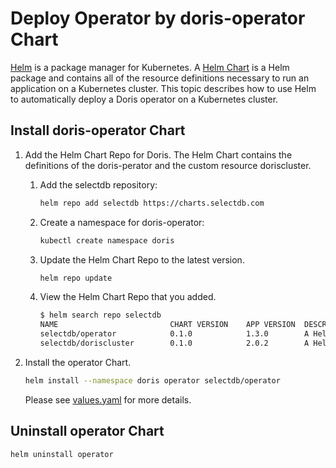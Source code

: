 # Deploy Operator by doris-operator Chart

[Helm](https://helm.sh/) is a package manager for Kubernetes. A [Helm Chart](https://helm.sh/docs/topics/charts/) is a Helm package and contains all of the resource definitions necessary to run an application on a Kubernetes cluster. This topic describes how to use Helm to automatically deploy a Doris operator on a Kubernetes cluster.

## Install doris-operator Chart

1. Add the Helm Chart Repo for Doris. The Helm Chart contains the definitions of the doris-perator and the custom resource doriscluster.
    1. Add the selectdb repository:

       ```Bash
       helm repo add selectdb https://charts.selectdb.com
       ```

    2. Create a namespace for doris-operator:

       ```Bash
       kubectl create namespace doris
       ```

    3. Update the Helm Chart Repo to the latest version.

        ```Bash
        helm repo update
        ```

    4. View the Helm Chart Repo that you added.

       ```Bash
       $ helm search repo selectdb
       NAME                         CHART VERSION    APP VERSION  DESCRIPTION
       selectdb/operator            0.1.0            1.3.0        A Helm chart for Apache Doris Kubernetes Operator
       selectdb/doriscluster        0.1.0            2.0.2        A Helm chart for Apache Doris cluster
       ```

2. Install the operator Chart.

   ```Bash
   helm install --namespace doris operator selectdb/operator
   ```

   Please see [values.yaml](./values.yaml) for more details.

## Uninstall operator Chart

```Bash
helm uninstall operator
```
